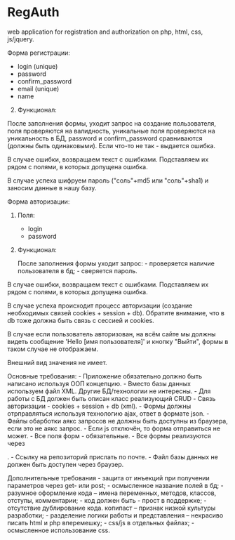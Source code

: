 # RegAuth
web application for registration and authorization on php, html, css, js/jquery.

Форма регистрации:
  - login (unique)  
  - password         
  - confirm_password  
  - email (unique)    
  - name    
  
 2) Функционал:
    
После заполнения формы, уходит запрос на создание пользователя, поля проверяются на валидность, уникальные поля проверяются на уникальность в БД, password и confirm_password сравниваются (должны быть одинаковыми). Если что-то не так - выдается ошибка.
     
В случае ошибки, возвращаем текст с ошибками. Подставляем их рядом с полями, в которых допущена ошибка.

В случае успеха шифруем пароль ("соль"+md5 или "соль"+sha1) и заносим данные в нашу базу.

Форма авторизации:
   
 1) Поля:
 
      - login
      - password
      
 2) Функционал:
 
    После заполнения формы уходит запрос:
        - проверяется наличие пользователя в бд;
        - сверяется пароль.

   В случае ошибки, возвращаем текст с ошибками. Подставляем их рядом с полями, в которых допущена ошибка.
   
   В случае успеха происходит процесс авторизации (создание необходимых связей cookies + session + db). Обратите внимание, что в db тоже должна быть связь с сессией и cookies.

   В случае если пользователь авторизован, на всём сайте мы должны видеть сообщение 'Hello [имя пользователя]' и кнопку "Выйти", формы в таком случае не отображаем.
   
   Внешний вид значения не имеет.

Основные требования:
    - Приложение обязательно должно быть написано используя ООП концепцию.
    - Вместо базы данных используем файл XML. Другие БД/технологии не интересны.
    - Для работы с БД должен быть описан класс реализующий CRUD
    - Связь авторизации  - cookies + session + db (xml).
    - Формы должны отрправляться используя технологию ajax, ответ в формате json.
    - Файлы обарботки аякс запросов не должны быть доступны из браузера, если это не аякс запрос.
    - Если js отключён, то форма отправиться не может.
    - Все поля форм - обязательные.
    - Все формы реализуются через <form>.
    - Ссылку на репозиторий прислать по почте. 
    - Файл базы данных не должен быть доступен через браузер.

Дополнительные требования
    - защита от инъекций при получении параметров через get- или post;
    - осмысленное название полей в бд;
    - разумное оформление кода – имена переменных, методов, классов, отступы, комментарии;
    - код должен быть - прост в поддержке;
    - отсутствие дублирование кода. копипаст – признак низкой культуры разработки;
    - разделение логики работы и представления – некрасиво писать html и php вперемешку;
    - css/js в отдельных файлах;
    - осмысленное использование css.

